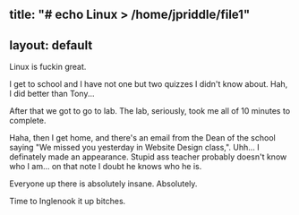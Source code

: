 title: "# echo Linux > /home/jpriddle/file1"
---
layout: default
---

Linux is fuckin great.

I get to school and I have not one but two quizzes I didn't know about. Hah, I
did better than Tony...

After that we got to go to lab. The lab, seriously, took me all of 10 minutes
to complete.

Haha, then I get home, and there's an email from the Dean of the school saying
"We missed you yesterday in Website Design class,". Uhh... I definately made
an appearance. Stupid ass teacher probably doesn't know who I am... on that
note I doubt he knows who he is.

Everyone up there is absolutely insane.  Absolutely.

Time to Inglenook it up bitches.
